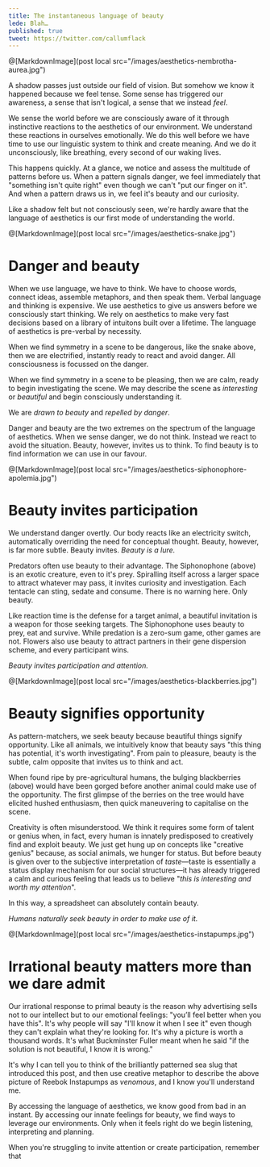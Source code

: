 ```yaml
---
title: The instantaneous language of beauty
lede: Blah… 
published: true
tweet: https://twitter.com/callumflack
---
```


@[MarkdownImage](post local src="/images/aesthetics-nembrotha-aurea.jpg")

A shadow passes just outside our field of vision. But somehow we know it happened because we feel tense. Some sense has triggered our awareness, a sense that isn't logical, a sense that we instead _feel_.

We sense the world before we are consciously aware of it through instinctive reactions to the aesthetics of our environment. We understand these reactions in ourselves emotionally. We do this well before we have time to use our linguistic system to think and create meaning. And we do it unconsciously, like breathing, every second of our waking lives.

This happens quickly. At a glance, we notice and assess the multitude of patterns before us. When a pattern signals danger, we feel immediately that "something isn't quite right" even though we can't "put our finger on it". And when a pattern draws us in, we feel it's beauty and our curiosity.

Like a shadow felt but not consciously seen, we're hardly aware that the language of aesthetics is our first mode of understanding the world.

@[MarkdownImage](post local src="/images/aesthetics-snake.jpg")

# Danger and beauty

When we use language, we have to think. We have to choose words, connect ideas, assemble metaphors, and then speak them. Verbal language and thinking is expensive. We use aesthetics to give us answers before we consciously start thinking. We rely on aesthetics to make very fast decisions based on a library of intuitons built over a lifetime. The language of aesthetics is pre-verbal by necessity.

When we find symmetry in a scene to be dangerous, like the snake above, then we are electrified, instantly ready to react and avoid danger. All consciousness is focussed on the danger.

When we find symmetry in a scene to be pleasing, then we are calm, ready to begin investigating the scene. We may describe the scene as _interesting_ or _beautiful_ and begin consciously understanding it.

We are _drawn to beauty_ and _repelled by danger_.

Danger and beauty are the two extremes on the spectrum of the language of aesthetics. When we sense danger, we do not think. Instead we react to avoid the situation. Beauty, however, invites us to think. To find beauty is to find information we can use in our favour.

@[MarkdownImage](post local src="/images/aesthetics-siphonophore-apolemia.jpg")

<!-- caption="A Blue-ringed Octopus displays blue iridescent rings across their yellow-colored body when disturbed, hunting or mating. When calm, it displays an overall yellowish-beige colouration without any visible blue rings." -->

# Beauty invites participation

We understand danger overtly. Our body reacts like an electricity switch, automatically overriding the need for conceptual thought. Beauty, however, is far more subtle. Beauty invites. _Beauty is a lure._

Predators often use beauty to their advantage. The Siphonophone (above) is an exotic creature, even to it's prey. Spiralling itself across a larger space to attract whatever may pass, it invites curiosity and investigation. Each tentacle can sting, sedate and consume. There is no warning here. Only beauty.

Like reaction time is the defense for a target animal, a beautiful invitation is a weapon for those seeking targets. The Siphonophone uses beauty to prey, eat and survive. While predation is a zero-sum game, other games are not. Flowers also use beauty to attract partners in their gene dispersion scheme, and every participant wins.

_Beauty invites participation and attention._

@[MarkdownImage](post local src="/images/aesthetics-blackberries.jpg")

# Beauty signifies opportunity

<!--It's been said that humans evolved large brains primarily to keep track of gossip within social circles as we began to live in larger groups. -->

As pattern-matchers, we seek beauty because beautiful things signify opportunity. Like all animals, we intuitively know that beauty says "this thing has potential, it's worth investigating". From pain to pleasure, beauty is the subtle, calm opposite that invites us to think and act.

When found ripe by pre-agricultural humans, the bulging blackberries (above) would have been gorged before another animal could make use of the opportunity. The first glimpse of the berries on the tree would have elicited hushed enthusiasm, then quick maneuvering to capitalise on the scene.

Creativity is often misunderstood. We think it requires some form of talent or genius when, in fact, every human is innately predisposed to creatively find and exploit beauty. We just get hung up on concepts like "creative genius" because, as social animals, we hunger for status. But before beauty is given over to the subjective interpretation of _taste_—taste is essentially a status display mechanism for our social structures—it has already triggered a calm and curious feeling that leads us to believe "_this is interesting and worth my attention_".

In this way, a spreadsheet can absolutely contain beauty.

_Humans naturally seek beauty in order to make use of it._

@[MarkdownImage](post local src="/images/aesthetics-instapumps.jpg")

# Irrational beauty matters more than we dare admit

Our irrational response to primal beauty is the reason why advertising sells not to our intellect but to our emotional feelings: "you’ll feel better when you have this". It's why people will say "I'll know it when I see it" even though they can't explain what they're looking for. It's why a picture is worth a thousand words. It's what Buckminster Fuller meant when he said "if the solution is not beautiful, I know it is wrong."

It's why I can tell you to think of the brilliantly patterned sea slug that introduced this post, and then use creative metaphor to describe the above picture of Reebok Instapumps as _venomous_, and I know you'll understand me.

<!-- and know you'll understand me somewhat more easily than you would have at the start of this article. That's because I know you've seen the brilliantly patterned sea slug that introduced the article—which despite being beautiful we'd be hesitant to touch—and I'm drawing out that residual feeling of it's beauty in your recent memory to make my word-play.-->

<!--The most profitable company in history is adamant the gaps between the building-high glass panels encasing it's 461 metre diameter be "no greater than 1/32 inch (0.8mm)". Apple's value is due to a deep understanding of how beauty -->

By accessing the language of aesthetics, we know good from bad in an instant. By accessing our innate feelings for beauty, we find ways to leverage our environments. Only when it feels right do we begin listening, interpreting and planning.

<!--Words mostly do not convey the feelings of beauty. Seeing—and sensing—is much easier than explaining.-->

<!--This is why design matters. Given Design, at it's best, uses the language of aesthetics to preempt verbal language and communicate much faster than any reason can.-->

When you're struggling to invite attention or create participation, remember that
